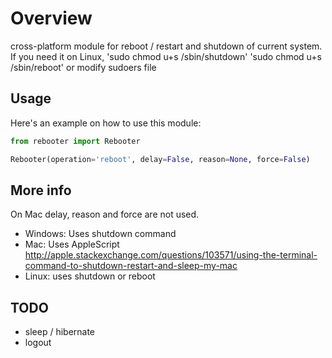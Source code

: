 Overview
========

cross-platform module for reboot / restart and shutdown of current system.
If you need it on Linux, 'sudo chmod u+s /sbin/shutdown' 'sudo chmod u+s /sbin/reboot' or modify sudoers file

Usage
-----

Here's an example on how to use this module:

```python
from rebooter import Rebooter

Rebooter(operation='reboot', delay=False, reason=None, force=False)
```

More info
-----

On Mac delay, reason and force are not used.

+ Windows: Uses shutdown command
+ Mac: Uses AppleScript http://apple.stackexchange.com/questions/103571/using-the-terminal-command-to-shutdown-restart-and-sleep-my-mac
+ Linux: uses shutdown or reboot

TODO
-----
+ sleep / hibernate
+ logout



